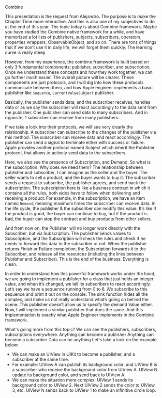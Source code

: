 Combine


This presentation is the request from Alejandro. The purpose is to make the Chapter Time more interactive. And this is also one of my subjectives to do at the end of this year.
The topic today is about Combine framework. Maybe you have studied the Combine native framework for a while, and have memorized a lot lists of publishers, subjects, subscribers, operators, properties wrappers, ObservableObject, and so on. There are tons of things that if we don’t use it in daily life, we will forget them quickly. The learning curve is really steep

However, from my experience, the combine framework is built based on only 3 fundamental components: publisher, subscriber, and subscription. Once we understand these concepts and how they work together, we can go further much easier. The overall picture will be clearer. These components are just protocols, and I will dig into how these protocols communicate between them, and how Apple engineer implements a basic publisher like `Sequence`, `CurrentValueSubject` publisher.

Basically, the publisher sends data, and the subscriber receives, handles data or as we say the subscriber will react accordingly to the data sent from the publisher.
One publisher can send data to many subscribers. And in opposite, 1 subscriber can receive from many publishers.

If we take a look into their protocols, we will see very clearly the relationship.
A subscriber can subscribe to the changes of the publisher via this method.
The subscriber can receive data and react accordingly. The publisher can send a signal to terminate either with success or failure.
Apple provides another protocol named Subject which inherit the Publisher protocol, that allows to actively send data to the subscribers.

Here, we also see the presence of Subscription, and Demand. So what is the subscription. Why does we need them?
The relationship between publisher and subscriber, I can imagine as the seller and the buyer. The seller wants to sell a product, and the buyer wants to buy it.
The subscriber sends a request to subscribe, the publisher agrees, and send back the subscription. The subscription here is like a business contract in which it contains all the rules, both sides have to follow when delivering and receiving a product. For example, in the subscription, we have an item named `Demand`, meaning maximum times the subscriber can receive data. In the life cycle, the publisher & the subscriber can modify this value. It’s like if the product is good, the buyer can continue to buy, but if the product is bad, the buyer can stop the contract and buy products from other sellers. 

And from now on, the Publisher will no longer work directly with the Subscriber, but via Subscription.
The publisher sends values to Subscription, and the Subscription will check the rules and check if he needs to forward this data to the subscriber or not.
When the publisher returns Finish or Failure completion, the Subscription forwards it to the Subscriber, and release all the resources (including the links between Publisher and Subscriber). This is the end of the business. Everything is clean.

In order to understand how this powerful framework works under the hood, we are going to implement a publisher for a class that just holds an integer value, and when it’s changed, we tell its subscribers to react accordingly.
Let’s say we have a sequence running from 0 to 6. We subscribe to this sequence and print it out on the console. The sink function hides all the complex, and make us not really understand what’s going on behind the scene. This publisher doesn’t allow us to specify the demand Value either.
Now, I will implement a similar publisher that does the same. And this implementation is exactly what Apple Engineer implements in the Combine framework.

What's going more from this topic?
We can see the publishers, subscribers, subscriptions everywhere.
Anything can become a publisher
Anything can become a subscriber
Data can be anything
Let's take a look on the example below:

- We can make an UIView in UIKit to become a publisher, and a subscriber at the same time.
- For example: UIView A can publish its background color, and UIView B is a subscriber who receive the background color from UIView A. UIView B update its background color, and send back to UIView A.
- We can make the situation more complex: UIView 1 sends its background color to UIView 2. Next UIView 2 sends the color to UIView 3, etc. UIView N sends back to UIView 1 to make an infinitive circle loop.


